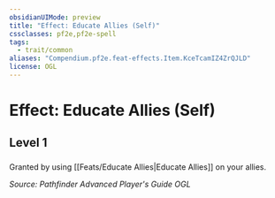 ```yaml
---
obsidianUIMode: preview
title: "Effect: Educate Allies (Self)"
cssclasses: pf2e,pf2e-spell
tags:
  - trait/common
aliases: "Compendium.pf2e.feat-effects.Item.KceTcamIZ4ZrQJLD"
license: OGL
---
```

# Effect: Educate Allies (Self)
## Level 1
### 






Granted by using [[Feats/Educate Allies|Educate Allies]] on your allies.

*Source: Pathfinder Advanced Player's Guide*
*OGL*